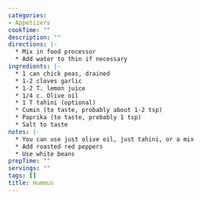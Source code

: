```yaml
---
categories:
- Appetizers
cookTime: ""
description: ""
directions: |-
  * Mix in food processor
  * Add water to thin if necessary
ingredients: |-
  * 1 can chick peas, drained
  * 1-2 cloves garlic
  * 1-2 T. lemon juice
  * 1/4 c. Olive oil
  * 1 T tahini (optional)
  * Cumin (to taste, probably about 1-2 tsp)
  * Paprika (to taste, probably 1 tsp)
  * Salt to taste
notes: |-
  * You can use just olive oil, just tahini, or a mix
  * Add roasted red peppers
  * Use white beans
prepTime: ""
servings: ""
tags: []
title: Hummus
---
```

